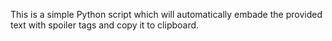 This is a simple Python script which will automatically embade the provided text with spoiler tags and copy it to clipboard.